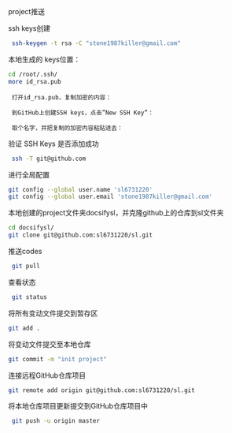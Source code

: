 project推送

ssh keys创建

```bash
 ssh-keygen -t rsa -C "stone1987killer@gmail.com"
```

本地生成的 keys位置：

```bash
cd /root/.ssh/
more id_rsa.pub
```

```
 打开id_rsa.pub，复制加密的内容： 

 到GitHub上创建SSH keys，点击”New SSH Key”： 

 取个名字，并把复制的加密内容粘贴进去：
```

 验证 SSH Keys 是否添加成功 

```bash
 ssh -T git@github.com 
```

 进行全局配置 

```bash
git config --global user.name 'sl6731220'
git config --global user.email 'stone1987killer@gmail.com'
```

本地创建的project文件夹docsifysl，并克隆github上的仓库到sl文件夹

```bash
cd docsifysl/
git clone git@github.com:sl6731220/sl.git
```

推送codes

```bash
 git pull
```

 查看状态 

```bash
 git status
```

 将所有变动文件提交到暂存区 

```bash
git add .
```

 将变动文件提交至本地仓库 

```bash
git commit -m "init project"
```

 连接远程GitHub仓库项目 

```bash
git remote add origin git@github.com:sl6731220/sl.git
```

 将本地仓库项目更新提交到GitHub仓库项目中 

```bash
 git push -u origin master
```


